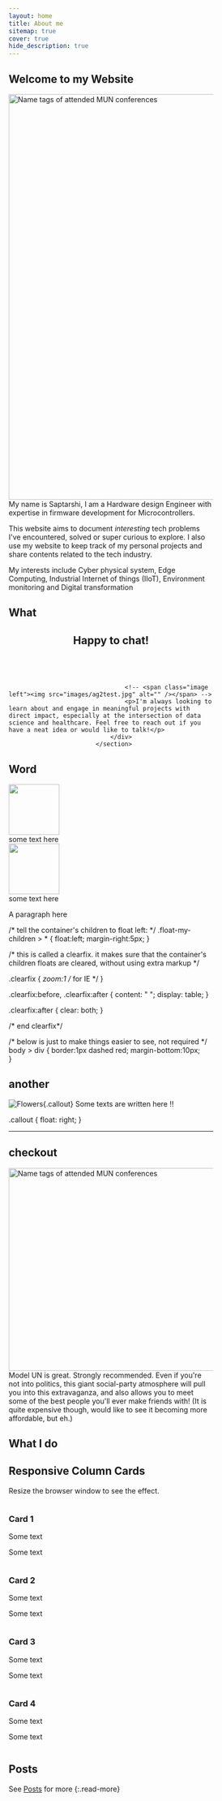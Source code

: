 ```yaml
---
layout: home
title: About me
sitemap: true
cover: true
hide_description: true
---
```


## Welcome to my Website
<html>
<img src="/images/about_frame.png" alt="Name tags of attended MUN conferences" align="right" width="670" height ="800" />



</html>

My name is Saptarshi, I am a Hardware design Engineer with expertise in firmware development for Microcontrollers. 

This website aims to document *interesting* tech problems I've
encountered, solved or super curious to explore. I also use my website to keep track of my personal projects and share contents related to the tech industry. 

My interests include Cyber physical system, Edge Computing, Industrial Internet of things (IIoT), Environment monitoring and Digital transformation

## What

<section id="two">
								<div class="inner">
									<!-- <span class="image">
										<img src="images/ag2test.jpg" alt="" />
									</span> -->
									<header class="major">
										<h2>Happy to chat!</h2>
										<span class="image right"> <img src="/assets/img/gallery/data_acquisition.png" alt="" /></span>
									</header>

									<!-- <span class="image left"><img src="images/ag2test.jpg" alt="" /></span> -->
									<p>I'm always looking to learn about and engage in meaningful projects with direct impact, especially at the intersection of data science and healthcare. Feel free to reach out if you have a neat idea or would like to talk!</p>
								</div>
							</section>
## Word 
<div class="clearfix float-my-children">
   <img src="//upload.wikimedia.org/wikipedia/commons/thumb/6/6e/Balzac.jpg/220px-Balzac.jpg" width=100>
   <div>some text here</div>
</div>

<div class="clearfix float-my-children">
   <img src="//upload.wikimedia.org/wikipedia/commons/f/fa/Honor%C3%A9_de_Balzac_(Stories_By_Foreign_Authors).png" width=100>
   <div>some text here</div>
</div>
    
<p>A paragraph here</p>    

/* tell the container's children to float left: */
.float-my-children > * {
    float:left;
    margin-right:5px;
}

/* this is called a clearfix. it makes sure that the container's children floats are cleared, without using extra markup */

.clearfix {
    *zoom:1 /* for IE */
}

.clearfix:before,
.clearfix:after {
    content: " ";
    display: table;
}

.clearfix:after {
    clear: both;
}

/* end clearfix*/

/* below is just to make things easier to see, not required */
body > div {
    border:1px dashed red;
    margin-bottom:10px;    
}

## another

![Flowers](assets/img/blog/caleb-george-old.jpg){.callout}
Some texts are written here !!

.callout {
    float: right;
}

---
## checkout

<img src="assets/img/blog/Agrimechatronics/farm_unsplash.jpg" alt="Name tags of attended MUN conferences" align="right" width="570" height ="400" />

Model UN is great. Strongly recommended. Even if you're not into politics, this giant social-party atmosphere will pull you into this extravaganza, and also allows you to meet some of the best people you'll ever make friends with! (It is quite expensive though, would like to see it becoming more affordable, but eh.)

## What I do  

<!DOCTYPE html>
<html>
<head>
<meta name="viewport" content="width=device-width, initial-scale=1">
<style>
* {
  box-sizing: border-box;
}

body {
  font-family: Arial, Helvetica, sans-serif;
}

/* Float four columns side by side */
.column {
  float: left;
  width: 25%;
  padding: 0 10px;
}

/* Remove extra left and right margins, due to padding */
.row {margin: 0 -5px;}

/* Clear floats after the columns */
.row:after {
  content: "";
  display: table;
  clear: both;
}

/* Responsive columns */
@media screen and (max-width: 600px) {
  .column {
    width: 100%;
    display: block;
    margin-bottom: 20px;
  }
}

/* Style the counter cards */
.card {
  box-shadow: 0 4px 8px 0 rgba(0, 0, 0, 0.2);
  padding: 16px;
  text-align: center;
  background-color: #f1f1f1;
}
</style>
</head>
<body>

<h2>Responsive Column Cards</h2>
<p>Resize the browser window to see the effect.</p>

<div class="row">
  <div class="column">
    <div class="card">
      <h3>Card 1</h3>
      <p>Some text</p>
      <p>Some text</p>
    </div>
  </div>

  <div class="column">
    <div class="card">
      <h3>Card 2</h3>
      <p>Some text</p>
      <p>Some text</p>
    </div>
  </div>
  
  <div class="column">
    <div class="card">
      <h3>Card 3</h3>
      <p>Some text</p>
      <p>Some text</p>
    </div>
  </div>
  
  <div class="column">
    <div class="card">
      <h3>Card 4</h3>
      <p>Some text</p>
      <p>Some text</p>
    </div>
  </div>
</div>

</body>
</html>



## Posts

<!--posts-->

See [Posts](/posts/) for more
{:.read-more}
